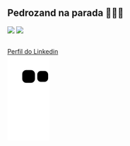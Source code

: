 ## Pedrozand na parada 🥶👨‍💻 
 
 <div>	
 
  <img height="150em" src="https://github-readme-stats.vercel.app/api?username=pedrozand&show_icons=true&count_private=true&theme=react&hide_border=true&bg_color=1F222E&title_color=79ff97&icon_color=79ff97" />
  <img height="150em" src="https://github-readme-stats.vercel.app/api/top-langs/?username=pedrozand&exclude_repo=machine-learning&langs_count=8&layout=compact&theme=react&hide_border=true&bg_color=1F222E&title_color=79ff97&icon_color=79ff97"/>
</div>

  
##
 
<div> 
 
 <a href="https://www.linkedin.com/in/pedro-oliveira-644718206/"> Perfil do Linkedin </a>
 <br>
  ![Snake animation](https://github.com/rafaballerini/rafaballerini/blob/output/github-contribution-grid-snake.svg)
 
</div>
